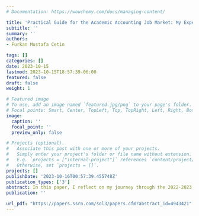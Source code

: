```yaml
---
# Documentation: https://wowchemy.com/docs/managing-content/

title: 'Practical Guide for the Academic Accounting Job Market: My Experience'
subtitle: ''
summary: ''
authors:
- Furkan Mustafa Cetin

tags: []
categories: []
date: 2023-10-15
lastmod: 2023-10-15T18:57:39-06:00
featured: false
draft: false
weight: 1

# Featured image
# To use, add an image named `featured.jpg/png` to your page's folder.
# Focal points: Smart, Center, TopLeft, Top, TopRight, Left, Right, BottomLeft, Bottom, BottomRight.
image:
  caption: ''
  focal_point: ''
  preview_only: false

# Projects (optional).
#   Associate this post with one or more of your projects.
#   Simply enter your project's folder or file name without extension.
#   E.g. `projects = ["internal-project"]` references `content/project/deep-learning/index.md`.
#   Otherwise, set `projects = []`.
projects: []
publishDate: '2023-10-16T00:57:39.455748Z'
publication_types: ['3']
abstract: In this paper, I reflect on my journey through the 2022-2023 Academic Accounting Rookie Job Market, an experience shaped by both traditional challenges and the evolving landscape of post-COVID academia. Predominantly focusing on the schools that are active in the US market, I also navigated interactions with European institutions. This journey culminated in my appointment at the London School of Economics, a position that fills me with deep honor. I owe immense gratitude to my mentors who illuminated my path, and I aspire to give back by sharing the valuable advice and firsthand experiences I gathered. While this paper seeks to assist future job market candidates by shedding light on the intricacies of job applications, interviews, flyouts, offers, and the emotional roller coaster of the hiring process, it remains a reflection of my personal experiences. Consequently, readers are advised to engage with its content judiciously.
publication: ''

url_pdf: "https://papers.ssrn.com/sol3/papers.cfm?abstract_id=4943421"
---
```

